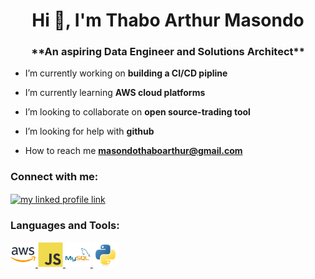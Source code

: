 <h1 align="center">Hi 👋, I'm Thabo Arthur Masondo</h1>
<h3 align="center">**An aspiring Data Engineer and Solutions Architect**</h3>

-  I’m currently working on **building a CI/CD pipline**

-  I’m currently learning **AWS cloud platforms**

-  I’m looking to collaborate on **open source-trading tool**

-  I’m looking for help with **github**

-  How to reach me **masondothaboarthur@gmail.com**

<h3 align="left">Connect with me:</h3>
<p align="left">
<a href="https://www.linkedin.com/in/thaboarthur" target="_blank"> <img align="center" src="https://raw.githubusercontent.com/rahuldkjain/github-profile-readme-generator/master/src/images/icons/Social/linked-in-alt.svg" alt="my linked profile link" height="30" width="40" /></a>
</p>

<h3 align="left">Languages and Tools:</h3>
<p align="left"> <a href="https://aws.amazon.com" target="_blank" rel="noreferrer"> <img src="https://raw.githubusercontent.com/devicons/devicon/master/icons/amazonwebservices/amazonwebservices-original-wordmark.svg" alt="aws" width="40" height="40"/> </a> <a href="https://developer.mozilla.org/en-US/docs/Web/JavaScript" target="_blank" rel="noreferrer"> <img src="https://raw.githubusercontent.com/devicons/devicon/master/icons/javascript/javascript-original.svg" alt="javascript" width="40" height="40"/> </a> <a href="https://www.mysql.com/" target="_blank" rel="noreferrer"> <img src="https://raw.githubusercontent.com/devicons/devicon/master/icons/mysql/mysql-original-wordmark.svg" alt="mysql" width="40" height="40"/> </a> <a href="https://www.python.org" target="_blank" rel="noreferrer"> <img src="https://raw.githubusercontent.com/devicons/devicon/master/icons/python/python-original.svg" alt="python" width="40" height="40"/> </a> </p>
